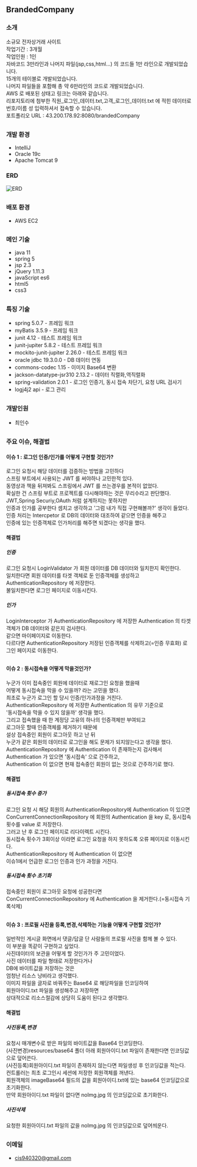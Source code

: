 ## BrandedCompany
### 소개
  소규모 전자상거래 사이트<br/>
  작업기간 : 3개월<br/>
  작업인원 : 1인<br/>
  자바코드 3만라인과 나머지 파일(jsp,css,html...) 의 코드들 1만 라인으로 개발되었습니다.<br/>
  15개의 테이블로 개발되었습니다.<br/>
  나머지 파일들을 포함해 총 약 6만라인의 코드로 개발되었습니다.<br/>
  AWS 로 배포된 상태고 링크는 아래와 같습니다.<br/>
  리포지토리에 첨부한 직원_로그인_데이터.txt,고객_로그인_데이터.txt 에 적힌 데이터로 번호/이름 성 입력하셔서 접속할 수 있습니다.<br/>
  포트폴리오 URL : 43.200.178.92:8080/brandedCompany<br/>
##
### 개발 환경
* IntelliJ
* Oracle 19c
* Apache Tomcat 9
### ERD
![ERD](https://user-images.githubusercontent.com/49363880/192488968-d6854eac-9cc5-47e8-b457-789c8c05eb9e.PNG)
##
### 배포 환경
* AWS EC2
##
### 메인 기술
* java 11
* spring 5
* jsp 2.3
* jQuery 1.11.3
* javaScript es6
* html5
* css3
##
### 특징 기술
* spring 5.0.7 - 프레임 워크
* myBatis 3.5.9 - 프레임 워크
* junit 4.12 - 테스트 프레임 워크
* junit-jupiter 5.8.2 - 테스트 프레임 워크
* mockito-junit-jupiter 2.26.0 - 테스트 프레임 워크
* oracle jdbc 19.3.0.0 - DB 데이터 연동
* commons-codec 1.15 - 이미지 Base64 변환
* jackson-datatype-jsr310 2.13.2 - 데이터 직렬화,역직렬화
* spring-validation 2.0.1 - 로그인 인증기, 동시 접속 차단기, 요청 URL 검사기
* logj4j2 api - 로그 관리
##
### 개발인원
* 최인수
##
### 주요 이슈, 해결법
#### 이슈 1 : 로그인 인증/인가를 어떻게 구현할 것인가?
로그인 요청시 해당 데이터를 검증하는 방법을 고민하다<br/>
스프링 부트에서 사용되는 JWT 를 써야하나 고민한적 있다.<br/>
동영상과 책을 뒤져봐도 스프링에서 JWT 를 쓰는경우를 본적이 없었다.<br/>
확실한 건 스프링 부트로 프로젝트를 다시해야하는 것은 무리수라고 판단했다.<br/>
JWT,Spring Securiy,OAuth 처럼 설계하지는 못하지만<br/>
인증과 인가를 공부한다 셈치고 생각하고 
'그럼 내가 직접 구현해볼까?' 생각이 들었다.<br/>
인증 처리는 Intercpetor 로 DB의 데이터와 대조하여 같으면 인증을 해주고<br/>
인증에 있는 인증객체로 인가처리를 해주면 되겠다는 생각을 했다.<br/>

#### 해결법
##### 인증
로그인 요청시 LoginValidator 가 회원 데이터를 DB 데이터와 일치한지 확인한다.<br/>
일치한다면 회원 데이터를 타겟 객체로 둔 인증객체를 생성하고 AuthenticationRepository 에 저장한다.<br/>
불일치한다면 로그인 페이지로 이동시킨다.
##### 인가
LoginInterceptor 가 AuthenticationRepository 에 저장한 Authentication 의 타겟객체가 DB 데이터와 같은지 검사한다.<br/>
같으면 마이페이지로 이동한다. <br/>
다르다면 AuthenticationRepository 저장된 인증객체를 삭제하고(=인증 무효화) 로그인 페이지로 이동한다.

##
#### 이슈 2 : 동시접속을 어떻게 막을것인가?
누군가 이미 접속중인 회원에 데이터로 재로그인 요청을 했을때<br/>
어떻게 동시접속을 막을 수 있을까? 라는 고민을 했다.<br/>
최초로 누군가 로그인 할 당시 인증/인가과정을 거친다.<br/>
AuthenticationRepository 에 저장한 Authentication 의 유무 기준으로<br/>
'동시접속을 막을 수 있지 않을까' 생각을 했다.<br/>
그리고 접속했을 때 한 계정당 고유의 하나의 인증객체만 부여되고<br/>
로그아웃 할때 인증객체를 제거하기 때문에<br/>
설상 접속중인 회원이 로그아웃 하고 난 뒤<br/>
누군가 같은 회원의 데이터로 로그인을 해도 문제가 되지않는다고 생각을 했다.<br/>
AuthenticationRepository 에 Authentication 이 존재하는지 검사해서<br/>
Authentication 가 있으면 '동시접속' 으로 간주하고,<br/>
Authentication 이 없으면 현재 접속중인 회원이 없는 것으로 간주하기로 했다.

#### 해결법
##### 동시접속 횟수 증가
로그인 요청 시 해당 회원의 AuthenticationRepository에 Authentication 이 있으면<br/>
ConCurrentConnectionRepository 에 회원의 Authentication 을 key 로, 동시접속 횟수를 value 로 저장한다.<br/>
그러고 난 후 로그인 페이지로 리다이렉트 시킨다.<br/>
동시접속 횟수가 3회이상 이라면 로그인 요청을 하지 못하도록 오류 페이지로 이동시킨다.<br/>
AuthenticationRepository 에 Authentication 이 없으면<br/>
이슈1에서 언급한 로그인 인증과 인가 과정을 거친다.<br/>

##### 동시접속 횟수 초기화
접속중인 회원이 로그아웃 요청에 성공한다면<br/>
ConCurrentConnectionRepository 에 Authentication 을 제거한다.(=동시접속 기록삭제)

##
#### 이슈 3 : 프로필 사진을 등록,변경,삭제하는 기능을 어떻게 구현할 것인가?
일반적인 게시글 화면에서 댓글/답글 단 사람들의 프로필 사진을 함께 볼 수 있다.<br/>
이 부분을 똑같이 구현하고 싶었다.<br/>
사진데이터의 보관을 어떻게 할 것인가가 주 고민이었다.<br/>
사진 데이터를 파일 형태로 저장한다거나<br/>
DB에 바이트값을 저장하는 것은 <br/>
엄청난 리소스 낭비라고 생각했다.<br/>
이미지 파일을 글자로 바꿔주는 Base64 로 해당파일을 인코딩하여<br/>
회원아이디.txt 파일을 생성해주고 저장하면 <br/>
상대적으로 리소스절감에 상당히 도움이 된다고 생각했다.

#### 해결법
##### 사진등록,변경
요청시 매개변수로 받은 파일의 바이트값을 Base64 인코딩한다.<br/>
(사진변경)resources/base64 폴더 아래 회원아이디.txt 파일이 존재한다면 인코딩값으로 덮어쓴다.<br/>
(사진등록)회원아이디.txt 파일이 존재하지 않는다면 파일생성 후 인코딩값을 적는다.<br/>
컨트롤러는 최초 로그인시 세션에 저장한 회원객체를 꺼낸다.<br/>
회원객체의 imageBase64 필드의 값을 회원아이디.txt에 있는 base64 인코딩값으로 초기화한다.<br/>
만약 회원아이디.txt 파일이 없다면 noImg.jpg 의 인코딩값으로 초기화한다.
##### 사진삭제
요청한 회원아이디.txt 파일의 값을 noImg.jpg 의 인코딩값으로 덮어씌운다.

##
### 이메일
* cis940320@gmail.com
